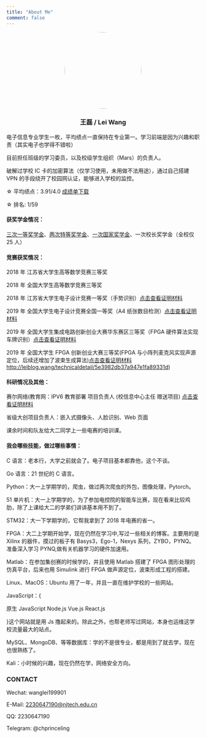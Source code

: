 ```yaml
---
title: "About Me"
comment: false
---
```


<div
  style="
  display: flex;
  align: center;
  justify-content: center;
  " >
  <img   style="height: 200px;
  width:200px;
  border-radius: 50%;
  overflow: hidden;
  " src="http://leiblog.wang/static/image/2020/6/czm739.png"> </img>
</div>

<h3 align="center">王磊 / Lei Wang</h3>

电子信息专业学生一枚，平均绩点一直保持在专业第一。学习前端是因为兴趣和职责（其实电子也学得不错啦）

目前担任班级的学习委员，以及校级学生组织（Mars）的负责人。

破解过学校 IC 卡的加密算法（仅学习使用，未用做不法用途），通过自己搭建 VPN 的手段绕开了校园网认证，能够进入学校的监控。

☆ 平均绩点：3.91/4.0 [成绩单下载](http://leiblog.wang/static/2020-04-08/绩点.jpg)

☆ 排名: 1/59

#### 获奖学金情况：

[三次一等奖学金](http://leiblog.wang/static/2020-04-08/获奖证书/综合奖学金1.jpg)、[两次特等奖学金](http://leiblog.wang/static/2020-04-08/获奖证书/综合奖学金3.jpg)、[一次国家奖学金](http://leiblog.wang/static/2020-04-08/获奖证书/国家奖学金.jpg)、一次校长奖学金（全校仅 25 人）

#### 竞赛获奖情况：

2018 年 江苏省大学生高等数学竞赛三等奖

2018 年 全国大学生高等数学竞赛三等奖

2018 年 江苏省大学生电子设计竞赛一等奖（手势识别）[点击查看证明材料](http://leiblog.wang/static/2020-04-08/获奖证书/电子设计省一等奖.jpg)

2019 年 全国大学生电子设计竞赛全国一等奖（A4 纸张数目检测）[点击查看证明材料](http://leiblog.wang/static/2020-04-08/获奖证书/电子设计国一.jpeg)

2019 年 全国大学生集成电路创新创业大赛华东赛区三等奖（FPGA 硬件算法实现车牌识别）[点击查看证明材料](http://leiblog.wang/technicaldetail/5e39831937a947e1fa89331e)

2019 年 全国大学生 FPGA 创新创业大赛三等奖(FPGA 与小阵列麦克风实现声源定位，后续还增加了波束生成算法)[点击查看证明材料](http://leiblog.wang/technicaldetail/5e3982db37a947e1fa89331d)http://leiblog.wang/technicaldetail/5e3982db37a947e1fa89331d)

#### 科研情况及其他：

赛尔网络(教育网：IPV6 教育部署 项目负责人 (校信息中心主任 赠送项目) [点击查看证明材料](http://leiblog.wang/static/2020-03-25/1580913520427附件一：赛尔网络下一代互联网技术创新项目2019年资助项目名单.pdf)

省级大创项目负责人：嵌入式摄像头、人脸识别、Web 页面

课余时间和队友给大二同学上一些电赛的培训课。

#### 我会哪些技能，做过哪些事情：

C 语言：老本行，大学之前就会了。电子项目基本都靠他，这个不谈。

Go 语言：21 世纪的 C 语言。

Python：大一上学期学的，爬虫，做过两次爬虫的外包，图像处理，Pytorch。

51 单片机：大一上学期学的，为了参加电控院的智能车比赛，现在看来比较鸡肋，除了上课给大二的学弟们讲讲基本用不到了。

STM32：大一下学期学的，它帮我拿到了 2018 年电赛的省一。

FPGA：大二上学期开始学，现在仍然在学习中,写过一些相关的博客。主要用的是 Xilinx 的器件，摸过的板子有 Basys3，Ego-1，Nexys 系列，ZYBO，PYNQ。准备深入学习 PYNQ,做有关机器学习的硬件加速用。

Matlab：在参加集创赛的时候学的，并且使用 Matlab 搭建了 FPGA 图形处理的仿真平台，后来也用 Simulink 进行 FPGA 做声源定位，波束形成工程的搭建。

Linux、MacOS：Ubuntu 用了一年，并且一直在维护学校的一些网站。

JavaScript：{

原生 JavaScript Node.js Vue.js React.js

}这个网站就是用 Js 撸起来的。除此之外，也帮老师写过网站，本身也运维这学校流量最大的站点。

MySQL、MongoDB、等等数据库：学的不是很专业，都是用到了就去学，现在也很熟练了。

Kali：小时候的兴趣，现在仍然在学，网络安全方向。

<h3>CONTACT</h3>

Wechat: wanglei199901

E-Mail: 2230647190@njtech.edu.cn

QQ: 2230647190

Telegram: @chprinceling
